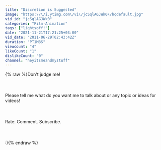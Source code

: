 ```yaml
---
title: "Discretion is Suggested"
image: "https:\/\/i.ytimg.com\/vi\/jcSqlAGJWk0\/hqdefault.jpg"
vid_id: "jcSqlAGJWk0"
categories: "Film-Animation"
tags: ["lightsoff!"]
date: "2021-11-21T17:21:25+03:00"
vid_date: "2011-06-29T02:43:42Z"
duration: "PT1M3S"
viewcount: "4"
likeCount: "1"
dislikeCount: "0"
channel: "heyitsmeandmystuff"
---
```

{% raw %}Don't judge me!<br /><br /><br /><br />Please tell me what do you want me to talk about or any topic or ideas for videos! <br /><br /><br /><br />Rate. Comment. Subscribe.<br /><br /><br /><br />:){% endraw %}
